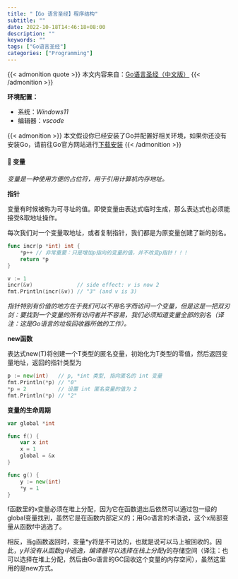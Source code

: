 ```yaml
---
title: "【Go 语言圣经】程序结构"
subtitle: ""
date: 2022-10-18T14:46:18+08:00
description: ""
keywords: ""
tags: ["Go语言圣经"]
categories: ["Programming"]
---
```


{{< admonition quote >}}
本文内容来自：[Go语言圣经（中文版）](https://golang-china.github.io/gopl-zh/)
{{< /admonition >}}

**环境配置：**
- 系统：*Windows11*
- 编辑器：*vscode*

{{< admonition  >}}
本文假设你已经安装了Go并配置好相关环境，如果你还没有安装Go，请前往Go官方网站进行[下载安装](https://golang.google.cn/dl/)
{{< /admonition >}}

#### 🍒 变量
*变量是一种使用方便的占位符，用于引用计算机内存地址。*

**指针**

变量有时候被称为可寻址的值。即使变量由表达式临时生成，那么表达式也必须能接受&取地址操作。

每次我们对一个变量取地址，或者复制指针，我们都是为原变量创建了新的别名。
```go
func incr(p *int) int {
    *p++ // 非常重要：只是增加p指向的变量的值，并不改变p指针！！！
    return *p
}

v := 1
incr(&v)              // side effect: v is now 2
fmt.Println(incr(&v)) // "3" (and v is 3)
```

*指针特别有价值的地方在于我们可以不用名字而访问一个变量，但是这是一把双刃剑：要找到一个变量的所有访问者并不容易，我们必须知道变量全部的别名（译注：这是Go语言的垃圾回收器所做的工作）。*

**new函数**

表达式new(T)将创建一个T类型的匿名变量，初始化为T类型的零值，然后返回变量地址，返回的指针类型为
```go
p := new(int)   // p, *int 类型, 指向匿名的 int 变量
fmt.Println(*p) // "0"
*p = 2          // 设置 int 匿名变量的值为 2
fmt.Println(*p) // "2"
```

**变量的生命周期**
```go
var global *int

func f() {
    var x int
    x = 1
    global = &x
}

func g() {
    y := new(int)
    *y = 1
}
```
f函数里的x变量必须在堆上分配，因为它在函数退出后依然可以通过包一级的global变量找到，虽然它是在函数内部定义的；用Go语言的术语说，这个x局部变量从函数f中逃逸了。

相反，当g函数返回时，变量*y将是不可达的，也就是说可以马上被回收的。因此，*y并没有从函数g中逃逸，编译器可以选择在栈上分配*y的存储空间（译注：也可以选择在堆上分配，然后由Go语言的GC回收这个变量的内存空间），虽然这里用的是new方式。